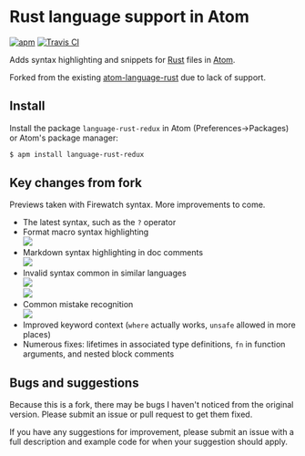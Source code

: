 # Rust language support in Atom

[![apm](https://img.shields.io/apm/v/language-rust-redux.svg)](https://atom.io/packages/language-rust-redux) [![Travis CI](https://travis-ci.org/TheEnigmaBlade/atom-language-rust-redux.svg?branch=master)](https://travis-ci.org/TheEnigmaBlade/atom-language-rust-redux)

Adds syntax highlighting and snippets for [Rust](http://www.rust-lang.org/) files in [Atom](http://atom.io/).

Forked from the existing [atom-language-rust](https://github.com/zargony/atom-language-rust) due to lack of support.

## Install

Install the package `language-rust-redux` in Atom (Preferences->Packages) or Atom's package manager:

```bash
$ apm install language-rust-redux
```

## Key changes from fork

Previews taken with Firewatch syntax. More improvements to come.

- The latest syntax, such as the `?` operator
- Format macro syntax highlighting<br>
  ![](http://i.imgur.com/mUlh8P0.png)
- Markdown syntax highlighting in doc comments<br>
  ![](http://i.imgur.com/JDSoPSQ.png)
- Invalid syntax common in similar languages<br>
  ![](http://i.imgur.com/KsS24Di.png)<br>
  ![](http://i.imgur.com/0C3xdPv.png)
- Common mistake recognition<br>
  ![](http://i.imgur.com/kPhbuE7.png)
- Improved keyword context (`where` actually works, `unsafe` allowed in more places)
- Numerous fixes: lifetimes in associated type definitions, `fn` in function arguments, and nested block comments

## Bugs and suggestions

Because this is a fork, there may be bugs I haven't noticed from the original version. Please submit an issue or pull request to get them fixed.

If you have any suggestions for improvement, please submit an issue with a full description and example code for when your suggestion should apply.
